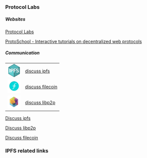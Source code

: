 ### Protocol Labs

##### Websites

[Protocol Labs](https://protocol.ai/)

[ProtoSchool - Interactive tutorials on decentralized web protocols](https://proto.school/#/)

##### Communication

<table boder=0>
<tr>
    <td><img src="./images/icons/ipfs.png" height="42" width="42"></td>
    <td><a href="https://discuss.ipfs.io/">discuss ipfs</a></td>
</tr>
<tr>
    <td><img src="./images/icons/filecoin.png" height="42" width="42"></td>
    <td><a href="https://discuss.filecoin.io/">discuss filecoin</a></td>
</tr>
<tr>
    <td><img src="./images/icons/libp2p.jpeg" height="42" width="42"></td>
    <td><a href="https://discuss.libp2p.io/">discuss libp2p</a></td>
</tr>
</table>

[Discuss ipfs](https://discuss.ipfs.io/)

[Discuss libp2p](https://discuss.libp2p.io)

[Discuss filecoin](https://discuss.filecoin.io/)


### IPFS related links

